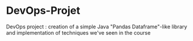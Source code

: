 # DevOps-Projet
DevOps project : creation of a simple Java "Pandas Dataframe"-like library and implementation of techniques we've seen in the course
